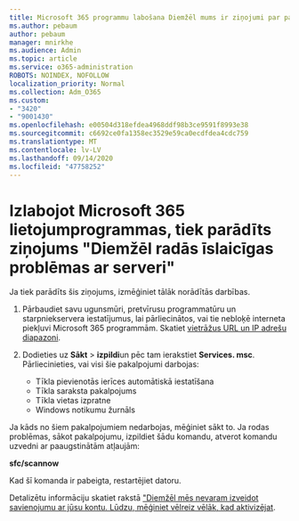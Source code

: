 ```yaml
---
title: Microsoft 365 programmu labošana Diemžēl mums ir ziņojumi par pagaidu servera problēmām
ms.author: pebaum
author: pebaum
manager: mnirkhe
ms.audience: Admin
ms.topic: article
ms.service: o365-administration
ROBOTS: NOINDEX, NOFOLLOW
localization_priority: Normal
ms.collection: Adm_O365
ms.custom:
- "3420"
- "9001430"
ms.openlocfilehash: e00504d318efdea4968ddf98b3ce9591f8993e38
ms.sourcegitcommit: c6692ce0fa1358ec3529e59ca0ecdfdea4cdc759
ms.translationtype: MT
ms.contentlocale: lv-LV
ms.lasthandoff: 09/14/2020
ms.locfileid: "47758252"
---
```

# <a name="fixing-the-microsoft-365-apps-sorry-we-are-having-temporary-server-issues-message"></a>Izlabojot Microsoft 365 lietojumprogrammas, tiek parādīts ziņojums "Diemžēl radās īslaicīgas problēmas ar serveri"

Ja tiek parādīts šis ziņojums, izmēģiniet tālāk norādītās darbības.

1. Pārbaudiet savu ugunsmūri, pretvīrusu programmatūru un starpniekservera iestatījumus, lai pārliecinātos, vai tie nebloķē interneta piekļuvi Microsoft 365 programmām. Skatiet [vietrāžus URL un IP adrešu diapazoni](https://docs.microsoft.com/office365/enterprise/urls-and-ip-address-ranges).

2. Dodieties uz **Sākt**  >  **izpildi**un pēc tam ierakstiet **Services. msc**. Pārliecinieties, vai visi šie pakalpojumi darbojas:
    - Tīkla pievienotās ierīces automātiskā iestatīšana
    - Tīkla saraksta pakalpojums
    - Tīkla vietas izpratne
    - Windows notikumu žurnāls

Ja kāds no šiem pakalpojumiem nedarbojas, mēģiniet sākt to. Ja rodas problēmas, sākot pakalpojumu, izpildiet šādu komandu, atverot komandu uzvedni ar paaugstinātām atļaujām:

**sfc/scannow**

Kad šī komanda ir pabeigta, restartējiet datoru.

Detalizētu informāciju skatiet rakstā ["Diemžēl mēs nevaram izveidot savienojumu ar jūsu kontu. Lūdzu, mēģiniet vēlreiz vēlāk, kad aktivizējat](https://docs.microsoft.com/office/troubleshoot/activation-installation/issue-when-activate-office-from-office-365).